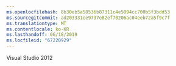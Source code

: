 ```yaml
---
ms.openlocfilehash: 8b30eb5a58536b87311c4e5094cc700b5f3bdd53
ms.sourcegitcommit: ad203331ee9737e82ef70206ac04eeb72a5f9c7f
ms.translationtype: MT
ms.contentlocale: ko-KR
ms.lasthandoff: 06/18/2019
ms.locfileid: "67220929"
---
```

Visual Studio 2012